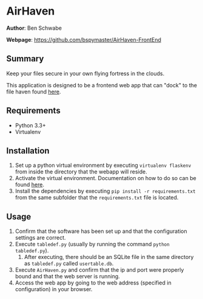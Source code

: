 # AirHaven #

**Author**: Ben Schwabe

**Webpage**: https://github.com/bspymaster/AirHaven-FrontEnd

## Summary ##
Keep your files secure in your own flying fortress in the clouds.

This application is designed to be a frontend web app that can "dock" to the file haven found [here](https://github.com/bspymaster/AirHaven-BackEnd).

## Requirements ##
- Python 3.3+
- Virtualenv

## Installation ##
1. Set up a python virtual environment by executing `virtualenv flaskenv` from inside the directory that the webapp will reside.
2. Activate the virtual environment. Documentation on how to do so can be found [here](https://virtualenv.pypa.io/en/stable/userguide/#activate-script).
3. Install the dependencies by executing `pip install -r requirements.txt` from the same subfolder that the `requirements.txt` file is located.

## Usage ##
1. Confirm that the software has been set up and that the configuration settings are correct.
2. Execute `tabledef.py` (usually by running the command `python tabledef.py`).
    1. After executing, there should be an SQLite file in the same directory as `tabledef.py` called `usertable.db`.
3. Execute `AirHaven.py` and confirm that the ip and port were properly bound and that the web server is running.
4. Access the web app by going to the web address (specified in configuration) in your browser.
